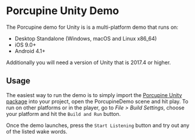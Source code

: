 # Porcupine Unity Demo 

The Porcupine demo for Unity is is a multi-platform demo that runs on:

- Desktop Standalone (Windows, macOS and Linux x86_64)
- iOS 9.0+
- Android 4.1+

Additionally you will need a version of Unity that is 2017.4 or higher.

## Usage
The easiest way to run the demo is to simply import the [Porcupine Unity package](/binding/unity/Assets/Porcupine/porcupine.unitypackage) into your project, open the PorcupineDemo scene and hit play. To run on other platforms or in the player, go to _File > Build Settings_, choose your platform and hit the `Build and Run` button.

Once the demo launches, press the `Start Listening` button and try out any of the listed wake words.